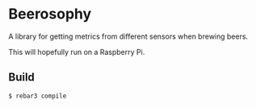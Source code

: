 Beerosophy
=====

A library for getting metrics from different sensors when brewing beers.

This will hopefully run on a Raspberry Pi.


Build
-----

    $ rebar3 compile
